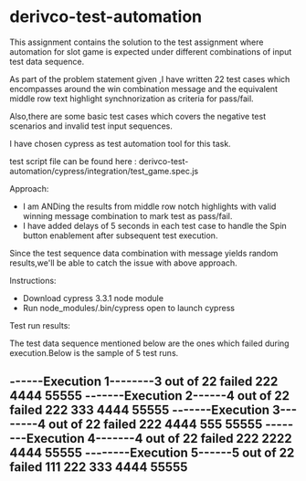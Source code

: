 # derivco-test-automation
This assignment contains the solution to the test assignment where automation for slot game is expected under different combinations of input test data sequence.

As part of the problem statement given ,I have written 22 test cases which encompasses around the win combination message and the equivalent middle row text highlight synchnorization as criteria for pass/fail. 

Also,there are some basic test cases which covers the negative test scenarios and invalid test input sequences.

I have chosen cypress as test automation tool for this task.

test script file can be found here : derivco-test-automation/cypress/integration/test_game.spec.js


Approach:
- I am ANDing the results from middle row notch highlights with valid winning message combination to mark test as pass/fail.
- I have added delays of 5 seconds in each test case to handle the Spin button enablement after subsequent test execution.

Since the test sequence data combination with message yields random results,we'll be able to catch the issue with above approach.


Instructions:

- Download cypress 3.3.1 node module 
- Run node_modules/.bin/cypress open to launch cypress 



Test run results:

The test data sequence mentioned below are the ones which failed during execution.Below is the sample of 5 test runs.

------Execution 1--------3 out of 22 failed
222
4444
55555
-------Execution 2------4 out of 22 failed
222
333
4444
55555
-------Execution 3--------4 out of 22 failed 
222
4444
555
55555
--------Execution 4-------4 out of 22 failed 
222
2222
4444
55555
--------Execution 5------5 out of 22 failed 
111
222
333
4444
55555
---------------------

